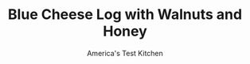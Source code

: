 ---
layout: ../../layouts/MarkdownPostLayout.astro
title: Blue Cheese Log with Walnuts and Honey
author: America's Test Kitchen
pubDate: 2023-03-15
description: "A cheese log for every occasion—and no broken crackers."
image_url: https://res.cloudinary.com/hksqkdlah/image/upload/ar_1:1,c_fill,dpr_2.0,f_auto,fl_lossy.progressive.strip_profile,g_faces:auto,q_auto:low,w_344/38100_sfs-cheese-log-classic-with-walnuts-and-honey-16
tags: ["Side Dishes","Cheese","Holiday"]
calories: 1593
protein: 3
carbohydrates: 6
fats: 
fiber: 
ingredients: ["6 ounces soft, mild, blue cheese (1 1/2 cups)","6 ounces, cream cheese","1 teaspoon, pepper","1/4 cup, walnuts, toasted and chopped fine","1 1/2 ounces pitted, dates, chopped (1/4 cup)","2 tablespoons, honey"]
serves: 14
time: "20 minutes, plus 1½ to 2 hours freezing and 1 hour tempering"
instructions: ["Process blue cheese, cream cheese, and pepper in food processor until smooth, scraping down sides of bowl as needed, about 1 minute.","Lay 18 by 11-inch sheet of plastic wrap on counter with long side parallel to counter edge. Transfer cheese mixture to center of plastic and shape into approximate 9-inch log with long side parallel to counter edge. Fold plastic over log and roll up. Pinch plastic at ends of log and roll log on counter to form tight cylinder. Tuck ends of plastic underneath. Freeze until completely firm, 1 1/2 to 2 hours.","Combine walnuts and dates on large plate and spread into even layer. Unwrap cheese log and roll in walnut-date mixture to evenly coat. Transfer to serving dish and let sit at room temperature for 1 hour. Drizzle with honey and serve."]
nutrition: ["86 mg Potassium","72 mg Phosphorus","92 mg Calcium","7 mg Magnesium","210 mg Sodium","8 g Fat","2 g Monounsaturated","24 mg Cholesterol","5 g Saturated","7 µg Folate (food)","5 g Sugars","1 µg Vitamin K","14 g Water","6 g Carbs","7 µg Folate equivalent (total)","3 g Protein","73 µg Vitamin A","113 kcal Energy","2 g Sugars, added","1593 calories"]
notes: "We chill the cheese log in the freezer because it’s much easier to roll in the walnut-date mixture when firm. Once the cheese log has been garnished, it can be wrapped tightly in plastic wrap and refrigerated for up to two days."
---